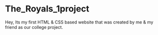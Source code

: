 # The_Royals_1project
Hey, Its my first HTML &amp; CSS based website that was created by me &amp; my friend as our college project.
